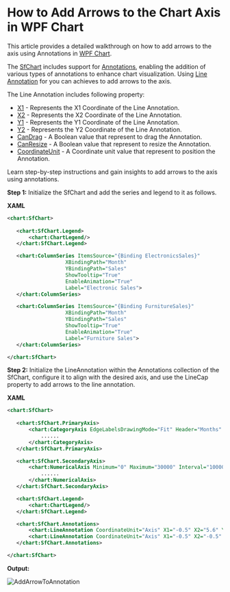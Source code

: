 # How to Add Arrows to the Chart Axis in WPF Chart
This article provides a detailed walkthrough on how to add arrows to the axis using Annotations in [WPF Chart](https://www.syncfusion.com/wpf-controls/charts).

The [SfChart](https://help.syncfusion.com/cr/wpf/Syncfusion.UI.Xaml.Charts.SfChart.html) includes support for [Annotations](https://help.syncfusion.com/cr/wpf/Syncfusion.UI.Xaml.Charts.SfChart.html#Syncfusion_UI_Xaml_Charts_SfChart_Annotations), enabling the addition of various types of annotations to enhance chart visualization. Using [Line Annotation](https://help.syncfusion.com/cr/wpf/Syncfusion.UI.Xaml.Charts.LineAnnotation.html) for you can achieves to add arrows to the axis.

The Line Annotation includes following property:
* [X1](https://help.syncfusion.com/cr/wpf/Syncfusion.UI.Xaml.Charts.Annotation.html#Syncfusion_UI_Xaml_Charts_Annotation_X1) - Represents the X1 Coordinate of the Line Annotation.
* [X2](https://help.syncfusion.com/cr/wpf/Syncfusion.UI.Xaml.Charts.ShapeAnnotation.html#Syncfusion_UI_Xaml_Charts_ShapeAnnotation_X2) - Represents the X2 Coordinate of the Line Annotation.
* [Y1](https://help.syncfusion.com/cr/wpf/Syncfusion.UI.Xaml.Charts.Annotation.html#Syncfusion_UI_Xaml_Charts_Annotation_Y1) - Represents the Y1 Coordinate of the Line Annotation.
* [Y2](https://help.syncfusion.com/cr/wpf/Syncfusion.UI.Xaml.Charts.ShapeAnnotation.html#Syncfusion_UI_Xaml_Charts_ShapeAnnotation_Y2) - Represents the Y2 Coordinate of the Line Annotation.
* [CanDrag](https://help.syncfusion.com/cr/wpf/Syncfusion.UI.Xaml.Charts.ShapeAnnotation.html#Syncfusion_UI_Xaml_Charts_ShapeAnnotation_CanDrag) - A Boolean value that represent to drag the Annotation.
* [CanResize](https://help.syncfusion.com/cr/wpf/Syncfusion.UI.Xaml.Charts.ShapeAnnotation.html#Syncfusion_UI_Xaml_Charts_ShapeAnnotation_CanResize) - A Boolean value that represent to resize the Annotation.
* [CoordinateUnit](https://help.syncfusion.com/cr/wpf/Syncfusion.UI.Xaml.Charts.Annotation.html#Syncfusion_UI_Xaml_Charts_Annotation_CoordinateUnit) - A Coordinate unit value that represent to position the Annotation.

Learn step-by-step instructions and gain insights to add arrows to the axis using annotations.

**Step 1:** Initialize the SfChart and add the series and legend to it as follows.

**XAML**
 
 ```xml
<chart:SfChart>
    
    <chart:SfChart.Legend>
        <chart:ChartLegend/>
    </chart:SfChart.Legend>

    <chart:ColumnSeries ItemsSource="{Binding ElectronicsSales}"
                    XBindingPath="Month"
                    YBindingPath="Sales"
                    ShowTooltip="True"
                    EnableAnimation="True"
                    Label="Electronic Sales">
    </chart:ColumnSeries>

    <chart:ColumnSeries ItemsSource="{Binding FurnitureSales}"
                    XBindingPath="Month"
                    YBindingPath="Sales"
                    ShowTooltip="True"
                    EnableAnimation="True"
                    Label="Furniture Sales">
    </chart:ColumnSeries>

</chart:SfChart> 
 ```

 
**Step 2:** Initialize the LineAnnotation within the Annotations collection of the SfChart, configure it to align with the desired axis, and use the LineCap property to add arrows to the line annotation.

**XAML**
 
 ```xml
<chart:SfChart>
    
    <chart:SfChart.PrimaryAxis>
        <chart:CategoryAxis EdgeLabelsDrawingMode="Fit" Header="Months" PlotOffsetEnd="15">
            ......
        </chart:CategoryAxis>
    </chart:SfChart.PrimaryAxis>

    <chart:SfChart.SecondaryAxis>
        <chart:NumericalAxis Minimum="0" Maximum="30000" Interval="10000" Header="Sales Rate" PlotOffsetEnd="5" PlotOffsetStart="5">
            ......
        </chart:NumericalAxis>
    </chart:SfChart.SecondaryAxis>

    <chart:SfChart.Legend>
        <chart:ChartLegend/>
    </chart:SfChart.Legend>

    <chart:SfChart.Annotations>
        <chart:LineAnnotation CoordinateUnit="Axis" X1="-0.5" X2="5.6" Y1="0" Y2="0" Stroke="Black" LineCap="Arrow" CanDrag="True" CanResize="True"/>
        <chart:LineAnnotation CoordinateUnit="Axis" X1="-0.5" X2="-0.5" Y1="0" Y2="30000" Stroke="Black" LineCap="Arrow" CanDrag="True" CanResize="True"/>
    </chart:SfChart.Annotations>

</chart:SfChart> 
 ```
 

**Output:**

![AddArrowToAnnotation](https://github.com/user-attachments/assets/2ab333c7-3f49-4b98-a15e-71679a1ef332)

